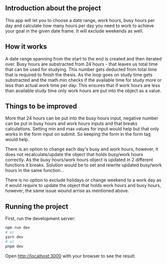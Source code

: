 ## Introduction about the project

This app will let you to choose a date range, work hours, busy hours per day and calculate how many hours per day you need to work to achieve your goal in the given date frame. It will exclude weekends as well.

## How it works

A date range spanning from the start to the end is created and then iterated over. Busy hours are substracted from 24 hours - that leaves us total time that can be used for studying. This number gets deducted from total time that is required to finish the thesis. As the loop goes on study time gets substracted and the math.min checks if the available time for study more or less than actual work time per day. This ensures that if work hours are less than available study time only work hours are put into the object as a value.

## Things to be improved

More that 24 hours can be put into the busy hours input, negative number can be put in busy hours and work hours inputs and that breaks calculations. Setting min and max values for input would help but that only works in the form input on submit. So keeping the form in the form tag would help.

There is an option to change each day's busy and work hours, however, it does not recalculate/update the object that holds busy/work hours correctly. As the busy hours/work hours object is updated in 2 different functions it breaks. Solution would be to set and rewrite updated busy/work hours in the same function...

There is no option to exclude holidays or change weekend to a work day as it would require to update the object that holds work hours and busy hours, however, the same issue wound arrise as mentioned above.

## Running the project

First, run the development server:

```bash
npm run dev
# or
yarn dev
# or
pnpm dev
```

Open [http://localhost:3000](http://localhost:3000) with your browser to see the result.
